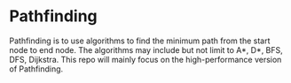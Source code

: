 # Pathfinding
Pathfinding is to use algorithms to find the minimum path from the start node to end node. The algorithms may include but not limit to A*, D*, BFS, DFS, Dijkstra. This repo will mainly focus on the high-performance version of Pathfinding.
